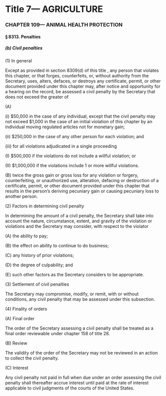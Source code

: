 
# Title 7— AGRICULTURE
### CHAPTER 109— ANIMAL HEALTH PROTECTION
#### § 8313. Penalties
##### (b) Civil penalties

(1) In general

Except as provided in section 8309(d) of this title , any person that violates this chapter, or that forges, counterfeits, or, without authority from the Secretary, uses, alters, defaces, or destroys any certificate, permit, or other document provided under this chapter may, after notice and opportunity for a hearing on the record, be assessed a civil penalty by the Secretary that does not exceed the greater of

(A)

(i) $50,000 in the case of any individual, except that the civil penalty may not exceed $1,000 in the case of an initial violation of this chapter by an individual moving regulated articles not for monetary gain;

(ii) $250,000 in the case of any other person for each violation; and

(iii) for all violations adjudicated in a single proceeding

(I) $500,000 if the violations do not include a willful violation; or

(II) $1,000,000 if the violations include 1 or more willful violations.

(B) twice the gross gain or gross loss for any violation or forgery, counterfeiting, or unauthorized use, alteration, defacing or destruction of a certificate, permit, or other document provided under this chapter that results in the person’s deriving pecuniary gain or causing pecuniary loss to another person.

(2) Factors in determining civil penalty

In determining the amount of a civil penalty, the Secretary shall take into account the nature, circumstance, extent, and gravity of the violation or violations and the Secretary may consider, with respect to the violator

(A) the ability to pay;

(B) the effect on ability to continue to do business;

(C) any history of prior violations;

(D) the degree of culpability; and

(E) such other factors as the Secretary considers to be appropriate.

(3) Settlement of civil penalties

The Secretary may compromise, modify, or remit, with or without conditions, any civil penalty that may be assessed under this subsection.

(4) Finality of orders

(A) Final order

The order of the Secretary assessing a civil penalty shall be treated as a final order reviewable under chapter 158 of title 28.

(B) Review

The validity of the order of the Secretary may not be reviewed in an action to collect the civil penalty.

(C) Interest

Any civil penalty not paid in full when due under an order assessing the civil penalty shall thereafter accrue interest until paid at the rate of interest applicable to civil judgments of the courts of the United States.
